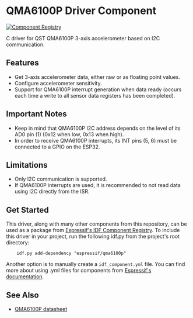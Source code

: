 # QMA6100P Driver Component

[![Component Registry](https://components.espressif.com/components/espressif/qma6100p/badge.svg)](https://components.espressif.com/components/espressif/qma6100p)

C driver for QST QMA6100P 3-axis accelerometer based on I2C communication.

## Features

- Get 3-axis accelerometer data, either raw or as floating point values. 
- Configure accelerometer sensitivity.
- Support for QMA6100P interrupt generation when data ready (occurs each time a write to all sensor data registers has been completed).

## Important Notes

- Keep in mind that QMA6100P I2C address depends on the level of its AD0 pin (1) (0x12 when low, 0x13 when high).
- In order to receive QMA6100P interrupts, its INT pins (5, 6) must be connected to a GPIO on the ESP32.

## Limitations

- Only I2C communication is supported.
- If QMA6100P interrupts are used, it is recommended to not read data using I2C directly from the ISR.

## Get Started

This driver, along with many other components from this repository, can be used as a package from [Espressif's IDF Component Registry](https://components.espressif.com). To include this driver in your project, run the following idf.py from the project's root directory:

```
    idf.py add-dependency "espressif/qma6100p"
```

Another option is to manually create a `idf_component.yml` file. You can find more about using .yml files for components from [Espressif's documentation](https://docs.espressif.com/projects/esp-idf/en/latest/esp32/api-guides/tools/idf-component-manager.html).

## See Also
* [QMA6100P datasheet](https://www.qstcorp.com/upload/pdf/202203/13-52-20%20QMA6100P%20Preliminary%20Datasheet%20Rev.%20A1_SPImode03.pdf)
